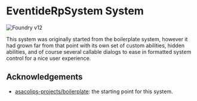 # EventideRpSystem System

![Foundry v12](https://img.shields.io/badge/foundry-v12-green)

This system was originally started from the boilerplate system, however it had grown far from that point with its own set of custom abilities, hidden abilities, and of course several callable dialogs to ease in formatted system control for a nice user experience.

## Acknowledgements

- [asacolips-projects/boilerplate](https://github.com/asacolips-projects/boilerplate): the starting point for this system.

